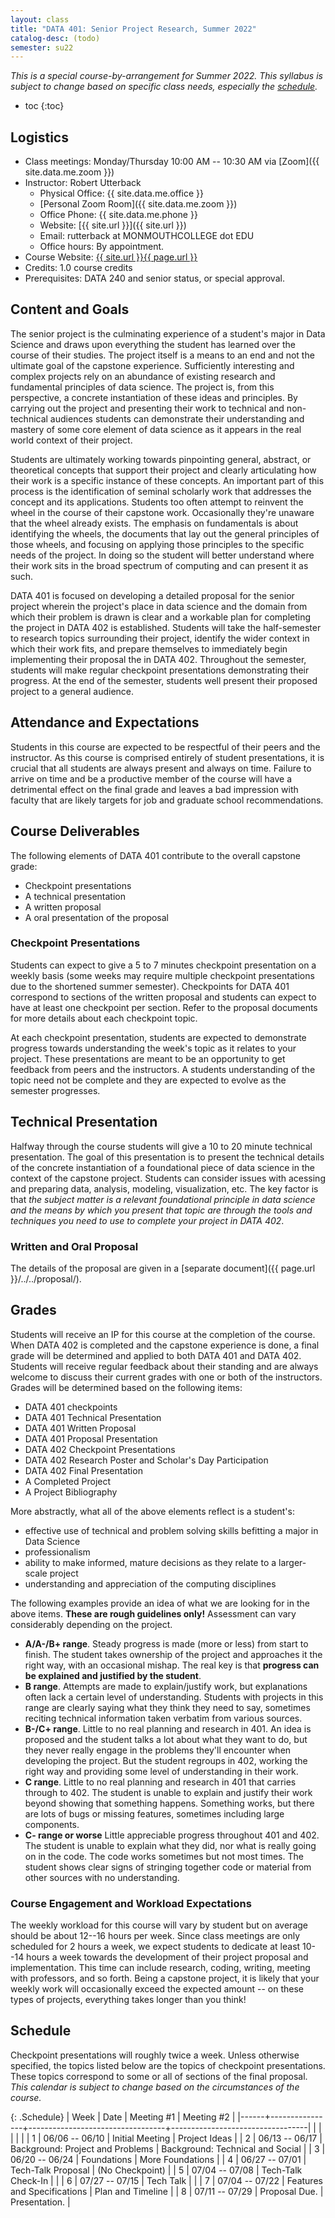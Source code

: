 ```yaml
---
layout: class
title: "DATA 401: Senior Project Research, Summer 2022"
catalog-desc: (todo)
semester: su22
---
```


*This is a special course-by-arrangement for Summer 2022. This
syllabus is subject to change based on specific class needs,
especially the [schedule](#schedule).*

* toc
{:toc}

## Logistics

* Class meetings: Monday/Thursday 10:00 AM -- 10:30 AM via [Zoom]({{ site.data.me.zoom }})
* Instructor: Robert Utterback
	* Physical Office: {{ site.data.me.office }}
	* [Personal Zoom Room]({{ site.data.me.zoom }})
	* Office Phone: {{ site.data.me.phone }}
	* Website: [{{ site.url }}]({{ site.url }})
	* Email: rutterback at MONMOUTHCOLLEGE dot EDU
    * Office hours: By appointment.
* Course Website: <a href="{{ site.url }}{{ page.url }}">{{ site.url }}{{ page.url }}</a>
* Credits: 1.0 course credits
* Prerequisites: DATA 240 and senior status, or special approval.

## Content and Goals

The senior project is the culminating experience of a student's major
in Data Science and draws upon everything the student has learned over
the course of their studies. The project itself is a means to an end
and not the ultimate goal of the capstone experience. Sufficiently
interesting and complex projects rely on an abundance of existing
research and fundamental principles of data science. The project is,
from this perspective, a concrete instantiation of these ideas and
principles. By carrying out the project and presenting their work to
technical and non-technical audiences students can demonstrate their
understanding and mastery of some core element of data science as it
appears in the real world context of their project.

Students are ultimately working towards pinpointing general, abstract,
or theoretical concepts that support their project and clearly
articulating how their work is a specific instance of these
concepts. An important part of this process is the identification of
seminal scholarly work that addresses the concept and its
applications. Students too often attempt to reinvent the wheel in the
course of their capstone work. Occasionally they're unaware that the
wheel already exists. The emphasis on fundamentals is about
identifying the wheels, the documents that lay out the general
principles of those wheels, and focusing on applying those principles
to the specific needs of the project. In doing so the student will
better understand where their work sits in the broad spectrum of
computing and can present it as such.

DATA 401 is focused on developing a detailed proposal for the senior
project wherein the project's place in data science and the domain
from which their problem is drawn is clear and a workable plan for
completing the project in DATA 402 is established. Students will take
the half-semester to research topics surrounding their project,
identify the wider context in which their work fits, and prepare
themselves to immediately begin implementing their proposal the in
DATA 402. Throughout the semester, students will make regular
checkpoint presentations demonstrating their progress. At the end of
the semester, students well present their proposed project to a
general audience.

## Attendance and Expectations

Students in this course are expected to be respectful of their peers
and the instructor. As this course is comprised entirely of student
presentations, it is crucial that all students are always present and
always on time. Failure to arrive on time and be a productive member
of the course will have a detrimental effect on the final grade and
leaves a bad impression with faculty that are likely targets for job
and graduate school recommendations.

## Course Deliverables

The following elements of DATA 401 contribute to the overall capstone grade:

* Checkpoint presentations
* A technical presentation
* A written proposal
* A oral presentation of the proposal

### Checkpoint Presentations

Students can expect to give a 5 to 7 minutes checkpoint presentation
on a weekly basis (some weeks may require multiple checkpoint
presentations due to the shortened summer semester). Checkpoints for
DATA 401 correspond to sections of the written proposal and students
can expect to have at least one checkpoint per section. Refer to the
proposal documents for more details about each checkpoint topic.

At each checkpoint presentation, students are expected to demonstrate
progress towards understanding the week's topic as it relates to your
project. These presentations are meant to be an opportunity to get
feedback from peers and the instructors. A students understanding of
the topic need not be complete and they are expected to evolve as the
semester progresses.

## Technical Presentation

Halfway through the course students will give a 10 to 20 minute
technical presentation. The goal of this presentation is to present
the technical details of the concrete instantiation of a foundational
piece of data science in the context of the capstone project. Students
can consider issues with acessing and preparing data, analysis,
modeling, visualization, etc. The key factor is that *the subject
matter is a relevant foundational principle in data science and the
means by which you present that topic are through the tools and
techniques you need to use to complete your project in DATA 402*.

### Written and Oral Proposal

The details of the proposal are given in a [separate
document]({{ page.url }}/../../proposal/).

## Grades

Students will receive an IP for this course at the completion of the
course. When DATA 402 is completed and the capstone experience is
done, a final grade will be determined and applied to both DATA 401 and
DATA 402. Students will receive regular feedback about their standing
and are always welcome to discuss their current grades with one or
both of the instructors. Grades will be determined based on the
following items:

* DATA 401 checkpoints
* DATA 401 Technical Presentation
* DATA 401 Written Proposal
* DATA 401 Proposal Presentation
* DATA 402 Checkpoint Presentations
* DATA 402 Research Poster and Scholar's Day Participation
* DATA 402 Final Presentation
* A Completed Project
* A Project Bibliography


More abstractly, what all of the above elements reflect is a student's:

* effective use of technical and problem solving skills befitting a
  major in Data Science
* professionalism
* ability to make informed, mature decisions as they relate to a
  larger-scale project
* understanding and appreciation of the computing disciplines


The following examples provide an idea of what we are looking for in
the above items. **These are rough guidelines only!** Assessment
can vary considerably depending on the project.

* **A/A-/B+ range**. Steady progress is made (more or less) from start
  to finish. The student takes ownership of the project and approaches
  it the right way, with an occasional mishap. The real key is that
  **progress can be explained and justified by the student**.
* **B range**. Attempts are made to explain/justify work, but
  explanations often lack a certain level of understanding. Students
  with projects in this range are clearly saying what they think they
  need to say, sometimes reciting technical information taken verbatim
  from various sources.
* **B-/C+ range**. Little to no real planning and research in 401. An
  idea is proposed and the student talks a lot about what they want to
  do, but they never really engage in the problems they'll encounter
  when developing the project. But the student regroups in 402,
  working the right way and providing some level of understanding in
  their work.
* **C range**. Little to no real planning and research in 401 that
  carries through to 402. The student is unable to explain and justify
  their work beyond showing that something happens. Something works,
  but there are lots of bugs or missing features, sometimes including
  large components.
* **C- range or worse** Little appreciable progress throughout 401
  and 402. The student is unable to explain what they did, nor what is
  really going on in the code. The code works sometimes but not most
  times. The student shows clear signs of stringing together code or
  material from other sources with no understanding.

### Course Engagement and Workload Expectations

The weekly workload for this course will vary by student but on
average should be about 12--16 hours per week. Since class meetings
are only scheduled for 2 hours a week, we expect students to dedicate
at least 10--14 hours a week towards the development of their project
proposal and implementation. This time can include research, coding,
writing, meeting with professors, and so forth. Being a capstone
project, it is likely that your weekly work will occasionally exceed
the expected amount -- on these types of projects, everything takes
longer than you think!

## Schedule

Checkpoint presentations will roughly twice a week. Unless otherwise
specified, the topics listed below are the topics of checkpoint
presentations. These topics correspond to some or all of sections of
the final proposal. *This calendar is subject to change based on the
circumstances of the course.*

{: .Schedule}
| Week | Date           | Meeting #1                       | Meeting #2                       |
|------+----------------+----------------------------------+----------------------------------|
| <l4> | <l18>          | <l35>                            |                                  |
| 1    | 06/06 -- 06/10 | Initial Meeting                  | Project Ideas                    |
| 2    | 06/13 -- 06/17 | Background: Project and Problems | Background: Technical and Social |
| 3    | 06/20 -- 06/24 | Foundations                      | More Foundations                 |
| 4    | 06/27 -- 07/01 | Tech-Talk Proposal               | (No Checkpoint)                  |
| 5    | 07/04 -- 07/08 | Tech-Talk Check-In               |                                  |
| 6    | 07/27 -- 07/15 | Tech Talk                        |                                  |
| 7    | 07/04 -- 07/22 | Features and Specifications      | Plan and Timeline                |
| 8    | 07/11 -- 07/29 | Proposal Due.                    | Presentation.                    |

<!-- Local Variables: -->
<!-- eval: (orgtbl-mode) -->
<!-- End: -->
